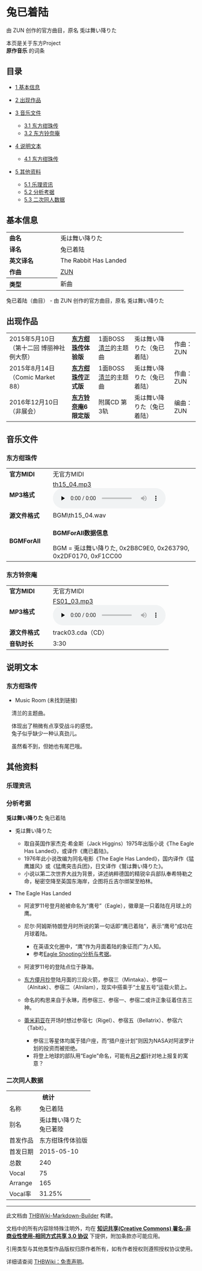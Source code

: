 # 兔已着陆

<!-- source html: G:\repos\THBWiki-Markdown-Builder\THBWikiMarkdown\Temp\main\a\a7\ns0%3A%E5%85%94%E5%B7%B2%E7%9D%80%E9%99%86.html -->

由 ZUN 创作的官方曲目，原名 兎は舞い降りた

本页是关于东方Project  
 **原作音乐** 的词条
## 目录

- [1 基本信息](#基本信息)
- [2 出现作品](#出现作品)
- [3 音乐文件](#音乐文件)

  - [3.1 东方绀珠传](#东方绀珠传)
  - [3.2 东方铃奈庵](#东方铃奈庵)



- [4 说明文本](#说明文本)

  - [4.1 东方绀珠传](#东方绀珠传_2)



- [5 其他资料](#其他资料)

  - [5.1 乐理资讯](#乐理资讯)
  - [5.2 分析考据](#分析考据)
  - [5.3 二次同人数据](#二次同人数据)







## 基本信息

<table><tbody><tr><td style="width:120px"><b>曲名</b></td><td style="width:320px">兎は舞い降りた</td></tr><tr><td><b>译名</b></td><td>兔已着陆</td></tr><tr><td><b>英文译名</b></td><td>The Rabbit Has Landed</td></tr><tr><td><b>作曲</b></td><td><a href="./ZUN.md" title="ZUN">ZUN</a></td></tr><tr><th style="text-align: left;"><b>类型</b></th><td>新曲</td></tr></tbody></table>

兔已着陆（曲目） - 由 ZUN 创作的官方曲目，原名 兎は舞い降りた
## 出现作品

<table>
<tbody><tr><td>2015年5月10日（第十二回 博丽神社例大祭）</td><td><b><a href="./东方绀珠传.md" title="东方绀珠传">东方绀珠传</a>体验版</b></td><td>1面BOSS<a href="./清兰.md" title="清兰">清兰</a>的主题曲</td><td style="padding-left:5px;">兎は舞い降りた（兔已着陆）</td><td style="padding-left:10px;">作曲：ZUN</td></tr>
<tr><td>2015年8月14日（Comic Market 88）</td><td><b><a href="./东方绀珠传.md" title="东方绀珠传">东方绀珠传</a>正式版</b></td><td>1面BOSS<a href="./清兰.md" title="清兰">清兰</a>的主题曲</td><td style="padding-left:5px;">兎は舞い降りた（兔已着陆）</td><td style="padding-left:10px;">作曲：ZUN</td></tr>
<tr><td>2016年12月10日（非展会）</td><td><b><a href="./东方铃奈庵.md" title="东方铃奈庵">东方铃奈庵</a>6限定版</b></td><td>附属CD 第3轨</td><td style="padding-left:5px;">兎は舞い降りた（兔已着陆）</td><td style="padding-left:10px;">编曲：ZUN</td></tr>
</tbody></table>


## 音乐文件
### 东方绀珠传

<table><tbody><tr class="mw-empty-elt"></tr><tr><td width="100"><b>官方MIDI</b></td><td>无官方MIDI</td></tr><tr><td><b>MP3格式</b></td><td><a href="./文件-th15_04.mp3.md" title="文件:th15 04.mp3">th15_04.mp3</a><br><audio src="https://upload.thwiki.cc/6/61/th15_04.mp3" loop="" controls="" preload="none"></audio></td></tr><tr><td><b>源文件格式</b></td><td>BGM\th15_04.wav</td></tr><tr><td><b>BGMForAll</b></td><td><div class="mw-collapsible mw-collapsed">
<p><b>BGMForAll数据信息</b>
</p>
<div class="mw-collapsible-content">BGM = 兎は舞い降りた, 0x2B8C9E0, 0x263790, 0x2DF0170, 0xF1CC00</div>
</div>
</td></tr></tbody></table>


### 东方铃奈庵

<table><tbody><tr class="mw-empty-elt"></tr><tr><td width="100"><b>官方MIDI</b></td><td>无官方MIDI</td></tr><tr><td><b>MP3格式</b></td><td><a href="./文件-FS01_03.mp3.md" title="文件:FS01 03.mp3">FS01_03.mp3</a><br><audio src="https://upload.thwiki.cc/5/57/FS01_03.mp3" loop="" controls="" preload="none"></audio></td></tr><tr><td><b>源文件格式</b></td><td>track03.cda（CD）</td></tr><tr><td><b>音轨时长</b></td><td>3:30</td></tr></tbody></table>


## 说明文本
### 东方绀珠传
- Music Room (未找到链接)

　清兰的主题曲。  
  
　体现出了稍微有点享受战斗的感觉。  
　兔子似乎缺少一种认真劲儿。  
  
　虽然看不到，但她也有尾巴哦。
## 其他资料
### 乐理资讯
### 分析考据
  
 **兎は舞い降りた**  兔已着陆
  

- 兎は舞い降りた
  - 取自英国作家杰克·希金斯（Jack Higgins）1975年出版小说《The Eagle Has Landed》，或译作《鹰已着陆》。
  - 1976年此小说改编为同名电影《The Eagle Has Landed》，国内译作《猛鹰雄风》或《猛鹰突击兵团》，日文译作《鷲は舞い降りた》。
  - 小说以第二次世界大战为背景，讲述纳粹德国的精锐伞兵部队奉希特勒之命，秘密空降至英国东海岸，企图将丘吉尔绑架至柏林。

- The Eagle Has Landed
  - 阿波罗11号登月舱被命名为“鹰号”（Eagle），徽章是一只着陆在月球上的鹰。
  - 尼尔·阿姆斯特朗登月时所说的第一句话即“鹰已着陆”，表示“鹰号”成功在月球着陆。
    - 在英语文化圈中，“鹰”作为月面着陆的象征而广为人知。
    - 参考[Eagle Shooting/分析与考据](./Eagle_Shooting-分析与考据.md)。

  - 阿波罗11号的登陆点位于静海。
  - [东方儚月抄](./东方儚月抄.md)登陆月面的三段火箭，参宿三（Mintaka）、参宿一（Alnitak）、参宿二（Alnilam），现实中搭乘于“土星五号”运载火箭上。
  - 命名的构思来自于永琳，而参宿三、参宿一、参宿二或许正象征着住吉三神。
  - [蕾米莉亚](./蕾米莉亚·斯卡蕾特.md)在开场时想过参宿七（Rigel）、参宿五（Bellatrix）、参宿六（Tabit）。
    - 参宿三等星体均属于猎户座，而“猎户座计划”则因为NASA对阿波罗计划的投资而被拒绝。
    - 将登上地球的部队用“Eagle”命名，可能有[月之都](./月之都.md)针对地上报复的寓意？



### 二次同人数据

<table><tbody><tr><th colspan="2">统计</th></tr>
<tr><td>名称</td><td>兔已着陆</td></tr>
<tr><td>别名</td><td>兎は舞い降りた<br>兔已著陸</td></tr>
<tr><td>首发作品</td><td>东方绀珠传体验版</td></tr>
<tr><td>首发日期</td><td>2015-05-10</td></tr>
<tr><td>总数</td><td>240</td></tr>
<tr><td>Vocal</td><td>75</td></tr>
<tr><td>Arrange</td><td>165</td></tr>
<tr><td>Vocal率</td><td>31.25%</td></tr>
</tbody></table>




  
  

  





---

此文档由 [THBWiki-Markdown-Builder](https://github.com/Delsin-Yu/THBWiki-Markdown-Builder) 构建。

文档中的所有内容除特殊注明外，均在 [**知识共享(Creative Commons) 署名-非商业性使用-相同方式共享 3.0 协议**](https://creativecommons.org/licenses/by-sa/3.0/deed.zh-hans) 下提供，附加条款亦可能应用。

引用类型与其他类型作品版权归原作者所有，如有作者授权则遵照授权协议使用。

详细请查阅 [THBWiki：免责声明](https://thbwiki.cc/THBWiki:%E5%85%8D%E8%B4%A3%E5%A3%B0%E6%98%8E)。

